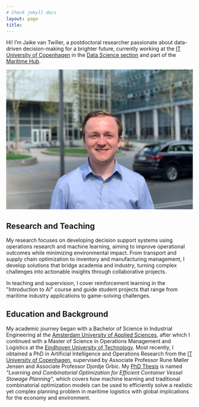 ```yaml
---
# Check jekyll docs
layout: page
title: 
---
```

Hi! I’m Jaike van Twiller, a postdoctoral researcher passionate about data-driven decision-making for a brighter future, currently working at the [IT University of Copenhagen](https://en.itu.dk/) in the [Data Science section](https://en.itu.dk/Research/Research-Sections/Data-Science) and part of the [Maritime Hub](https://mhub.itu.dk/).

![Photo of Jaike](photo_zoomed_in.jpg)

## Research and Teaching
My research focuses on developing decision support systems using operations research and machine learning, aiming to improve operational outcomes while minimizing environmental impact. From transport and supply chain optimization to inventory and manufacturing management, I develop solutions that bridge academia and industry, turning complex challenges into actionable insights through collaborative projects.

In teaching and supervision, I cover reinforcement learning in the "Introduction to AI" course and guide student projects that range from maritime industry applications to game-solving challenges.

## Education and Background
My academic journey began with a Bachelor of Science in Industrial Engineering at the [Amsterdam University of Applied Sciences](https://www.hva.nl/), after which I continued with a Master of Science in Operations Management and Logistics at the [Eindhoven University of Technology](https://www.tue.nl/en/). Most recently, I obtained a PhD in Artificial Intelligence and Operations Research from the [IT University of Copenhagen](https://en.itu.dk/), supervised by Associate Professor Rune Møller Jensen and Associate Professor Djordje Grbic. My [PhD Thesis](https://pure.itu.dk/en/publications/learning-and-combinatorial-optimization-for-efficient-container-v) is named _"Learning and Combinatorial Optimization for Efficient Container Vessel Stowage Planning"_, which covers how machine learning and traditional combinatorial optimization models can be used to efficiently solve a realistic yet complex planning problem in maritime logistics with global implications for the economy and environment. 
